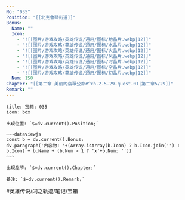 ```yaml
---
No: "035"
Position: "[[北克鲁琴街道]]"
Bonus: 
  Name: ""
  Icon: 
    - "![[图片/游戏攻略/英雄传说/通用/图标/地晶片.webp|12]]"
    - "![[图片/游戏攻略/英雄传说/通用/图标/水晶片.webp|12]]"
    - "![[图片/游戏攻略/英雄传说/通用/图标/火晶片.webp|12]]"
    - "![[图片/游戏攻略/英雄传说/通用/图标/风晶片.webp|12]]"
    - "![[图片/游戏攻略/英雄传说/通用/图标/时晶片.webp|12]]"
    - "![[图片/游戏攻略/英雄传说/通用/图标/空晶片.webp|12]]"
    - "![[图片/游戏攻略/英雄传说/通用/图标/幻晶片.webp|12]]"
  Num: 150
Chapter: "[[第二章 美丽的翡翠公都#^ch-2-5-29-quest-01|第二章5/29]]"
Remark: ""
---
```

```ad-quote
title: 宝箱: 035
icon: box

出现位置: `$=dv.current().Position;`

~~~dataviewjs
const b = dv.current().Bonus;
dv.paragraph('内容物: '+(Array.isArray(b.Icon) ? b.Icon.join('') : b.Icon) + b.Name + (b.Num > 1 ? 'x'+b.Num: ''))
~~~

出现章节: `$=dv.current().Chapter;`

备注: `$=dv.current().Remark;`

```

#英雄传说/闪之轨迹/笔记/宝箱